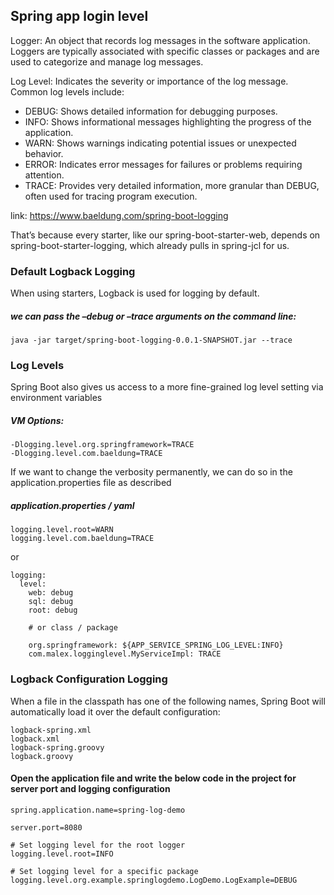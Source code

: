 ## Spring app login level

Logger:
An object that records log messages in the software application.
Loggers are typically associated with specific classes or packages and are used to categorize and manage log messages.

Log Level:
Indicates the severity or importance of the log message. Common log levels include:

* DEBUG: Shows detailed information for debugging purposes.
* INFO: Shows informational messages highlighting the progress of the application.
* WARN: Shows warnings indicating potential issues or unexpected behavior.
* ERROR: Indicates error messages for failures or problems requiring attention.
* TRACE: Provides very detailed information, more granular than DEBUG, often used for tracing program execution.

link: https://www.baeldung.com/spring-boot-logging

That’s because every starter, like our spring-boot-starter-web, depends on spring-boot-starter-logging, which already
pulls in spring-jcl for us.

### Default Logback Logging

When using starters, Logback is used for logging by default.

##### we can pass the –debug or –trace arguments on the command line:

```
java -jar target/spring-boot-logging-0.0.1-SNAPSHOT.jar --trace
```

### Log Levels

Spring Boot also gives us access to a more fine-grained log level setting via environment variables

##### VM Options:

```
-Dlogging.level.org.springframework=TRACE 
-Dlogging.level.com.baeldung=TRACE
```

If we want to change the verbosity permanently, we can do so in the application.properties file as described

##### application.properties / yaml

```
logging.level.root=WARN
logging.level.com.baeldung=TRACE
```

or

```
logging:
  level:
    web: debug
    sql: debug
    root: debug
    
    # or class / package
   
    org.springframework: ${APP_SERVICE_SPRING_LOG_LEVEL:INFO}
    com.malex.logginglevel.MyServiceImpl: TRACE  
```

### Logback Configuration Logging

When a file in the classpath has one of the following names, Spring Boot will automatically load it over the default
configuration:

```
logback-spring.xml
logback.xml
logback-spring.groovy
logback.groovy
```

#### Open the application file and write the below code in the project for server port and logging configuration

```
spring.application.name=spring-log-demo

server.port=8080

# Set logging level for the root logger
logging.level.root=INFO

# Set logging level for a specific package
logging.level.org.example.springlogdemo.LogDemo.LogExample=DEBUG
```
